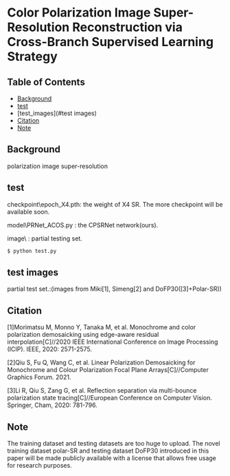 # Color Polarization Image Super-Resolution Reconstruction via Cross-Branch Supervised Learning Strategy

## Table of Contents

- [Background](#background)
- [test](#test)
- [test_images](#test images)
- [Citation](#Citation)
- [Note](#Note)

## Background

polarization image super-resolution 

## test

checkpoint\epoch_X4.pth: the weight of X4 SR. The more checkpoint will be available soon.

model\PRNet_ACOS.py : the CPSRNet network(ours). 

image\ : partial testing set.

```sh
$ python test.py
```

## test images

partial test set.:(images from Miki[1], Simeng[2] and DoFP30([3]+Polar-SR))



## Citation

[1]Morimatsu M, Monno Y, Tanaka M, et al. Monochrome and color polarization demosaicking using edge-aware 
residual interpolation[C]//2020 IEEE International Conference on Image Processing (ICIP). IEEE, 2020: 2571-2575.

[2]Qiu S, Fu Q, Wang C, et al. Linear Polarization Demosaicking for Monochrome and Colour Polarization 
Focal Plane Arrays[C]//Computer Graphics Forum. 2021.

[3]Li R, Qiu S, Zang G, et al. Reflection separation via multi-bounce polarization state 
tracing[C]//European Conference on Computer Vision. Springer, Cham, 2020: 781-796.


## Note
The training dataset and testing datasets are too huge to upload.
The novel training dataset polar-SR and testing dataset DoFP30  introduced in this paper will be made 
publicly available with a license that allows free usage for research purposes.


